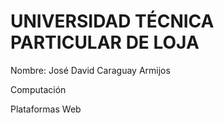 # UNIVERSIDAD TÉCNICA PARTICULAR DE LOJA


Nombre: José David Caraguay Armijos


Computación 


Plataformas Web 
